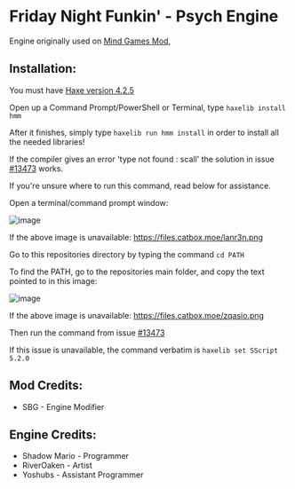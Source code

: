 # Friday Night Funkin' - Psych Engine
Engine originally used on [Mind Games Mod](https://gamebanana.com/mods/301107), 

## Installation:
You must have [Haxe version 4.2.5](https://haxe.org/download/version/4.2.5/)

Open up a Command Prompt/PowerShell or Terminal, type `haxelib install hmm`

After it finishes, simply type `haxelib run hmm install` in order to install all the needed libraries!

If the compiler gives an error 'type not found : scall' the solution in issue [#13473](https://github.com/ShadowMario/FNF-PsychEngine/issues/13473) works.

If you're unsure where to run this command, read below for assistance.

Open a terminal/command prompt window:

![image](https://github.com/lmaoSBG/new-mod-source/assets/88083894/da3da236-2339-43f8-b25e-b9d2601ade78)

If the above image is unavailable:  https://files.catbox.moe/lanr3n.png

Go to this repositories directory by typing the command `cd PATH`

To find the PATH, go to the repositories main folder, and copy the text pointed to in this image:

![image](https://github.com/lmaoSBG/new-mod-source/assets/88083894/30725daa-969d-4e9c-9a2a-c721d8531ef9)

If the above image is unavailable:  https://files.catbox.moe/zqasio.png

Then run the command from issue [#13473](https://github.com/ShadowMario/FNF-PsychEngine/issues/13473)

If this issue is unavailable, the command verbatim is `haxelib set SScript 5.2.0`

## Mod Credits:
* SBG - Engine Modifier

## Engine Credits:
* Shadow Mario - Programmer
* RiverOaken - Artist
* Yoshubs - Assistant Programmer

